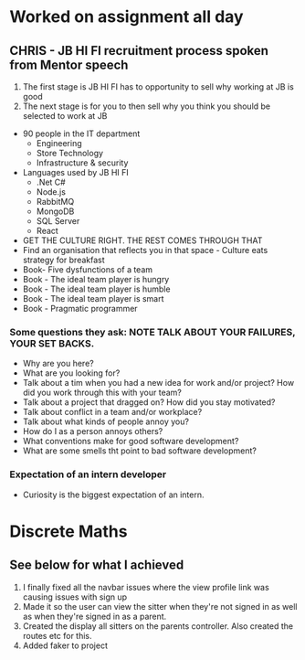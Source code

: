 # Worked on assignment all day

## CHRIS - JB HI FI recruitment process spoken from Mentor speech

1. The first stage is JB HI FI has to opportunity to sell why working at JB is good
2. The next stage is for you to then sell why you think you should be selected to work at JB 

- 90 people in the IT department 
  - Engineering
  - Store Technology
  - Infrastructure & security 
- Languages used by JB HI FI 
  - .Net C# 
  - Node.js
  - RabbitMQ
  - MongoDB
  - SQL Server
  - React
- GET THE CULTURE RIGHT. THE REST COMES THROUGH THAT
- Find an organisation that reflects you in that space - Culture eats strategy for breakfast
- Book- Five dysfunctions of a team
- Book - The ideal team player is hungry
- Book - The ideal team player is humble
- Book - The ideal team player is smart
- Book - Pragmatic programmer

### Some questions they ask: NOTE TALK ABOUT YOUR FAILURES, YOUR SET BACKS.
- Why are you here? 
- What are you looking for?
- Talk about a tim when you had a new idea for work and/or project? How did you work through this with your team? 
- Talk about a project that dragged on? How did you stay motivated?
- Talk about conflict in a team and/or workplace?
- Talk about what kinds of people annoy you?
- How do I as a person annoys others?
- What conventions make for good software development?
- What are some smells tht point to bad software development?

### Expectation of an intern developer
- Curiosity is the biggest expectation of an intern.

# Discrete Maths

## See below for what I achieved

1. I finally fixed all the navbar issues where the view profile link was causing issues with sign up 
2. Made it so the user can view the sitter when they're not signed in as well as when they're signed in as a parent.
3. Created the display all sitters on the parents controller. Also created the routes etc for this. 
5. Added faker to project